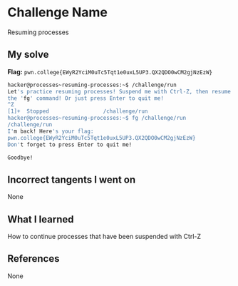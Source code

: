 # Challenge Name
Resuming processes

## My solve
**Flag:** `pwn.college{EWyR2YciM0uTc5Tqt1e0uxL5UP3.QX2QDO0wCM2gjNzEzW}`

```bash
hacker@processes~resuming-processes:~$ /challenge/run
Let's practice resuming processes! Suspend me with Ctrl-Z, then resume me with
the 'fg' command! Or just press Enter to quit me!
^Z
[1]+  Stopped                 /challenge/run
hacker@processes~resuming-processes:~$ fg /challenge/run
/challenge/run
I'm back! Here's your flag:
pwn.college{EWyR2YciM0uTc5Tqt1e0uxL5UP3.QX2QDO0wCM2gjNzEzW}
Don't forget to press Enter to quit me!

Goodbye!
```
## Incorrect tangents I went on
None

## What I learned
How to continue processes that have been suspended with Ctrl-Z

## References 
None
